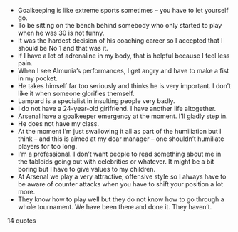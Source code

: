  - Goalkeeping is like extreme sports sometimes – you have to let yourself go.
 - To be sitting on the bench behind somebody who only started to play when he was 30 is not funny.
 - It was the hardest decision of his coaching career so I accepted that I should be No 1 and that was it.
 - If I have a lot of adrenaline in my body, that is helpful because I feel less pain.
 - When I see Almunia’s performances, I get angry and have to make a fist in my pocket.
 - He takes himself far too seriously and thinks he is very important. I don’t like it when someone glorifies themself.
 - Lampard is a specialist in insulting people very badly.
 - I do not have a 24-year-old girlfriend. I have another life altogether.
 - Arsenal have a goalkeeper emergency at the moment. I’ll gladly step in.
 - He does not have my class.
 - At the moment I’m just swallowing it all as part of the humiliation but I think – and this is aimed at my dear manager – one shouldn’t humiliate players for too long.
 - I’m a professional. I don’t want people to read something about me in the tabloids going out with celebrities or whatever. It might be a bit boring but I have to give values to my children.
 - At Arsenal we play a very attractive, offensive style so I always have to be aware of counter attacks when you have to shift your position a lot more.
 - They know how to play well but they do not know how to go through a whole tournament. We have been there and done it. They haven’t.

14 quotes